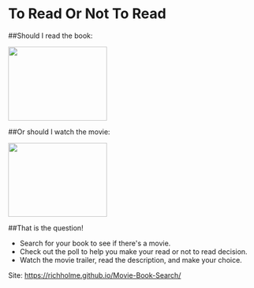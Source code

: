 # To Read Or Not To Read

##Should I read the book:

<img src="https://media.giphy.com/media/q1mHcB8wOCWf6/giphy.gif" width="200" height="150" />

##Or should I watch the movie:

<img src="https://media.giphy.com/media/3orif1s0OHZf7yKk6I/giphy.gif" width="200" height="150" />

##That is the question!

- Search for your book to see if there's a movie. 
- Check out the poll to help you make your read or not to read decision.
- Watch the movie trailer, read the description, and make your choice.

Site: https://richholme.github.io/Movie-Book-Search/